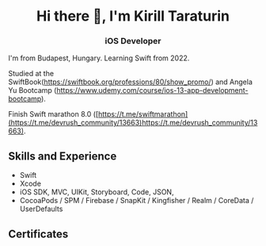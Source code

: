 <h1 align="center">Hi there 👋, I'm Kirill Taraturin</h1>

<h3 align="center">iOS Developer</h3>

I'm from Budapest, Hungary. Learning Swift from 2022.

Studied at the SwiftBook(https://swiftbook.org/professions/80/show_promo/) and Angela Yu Bootcamp (https://www.udemy.com/course/ios-13-app-development-bootcamp).

Finish Swift marathon 8.0 ([https://t.me/swiftmarathon](https://t.me/devrush_community/13663)https://t.me/devrush_community/13663).

## Skills and Experience

*  Swift
*  Xcode
*  iOS SDK, MVC, UIKit, Storyboard, Code, JSON, 
*  CocoaPods / SPM / Firebase / SnapKit / Kingfisher / Realm / CoreData / UserDefaults

  ## Certificates

